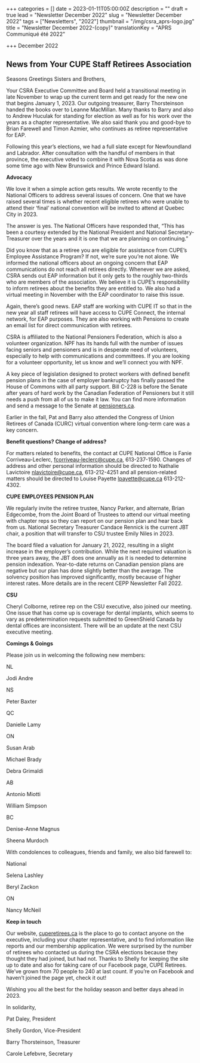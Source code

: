 +++
categories = []
date = 2023-01-11T05:00:00Z
description = ""
draft = true
lead = "Newsletter December 2022"
slug = "Newsletter December 2022"
tags = ["Newsletters", "2022"]
thumbnail = "/img/csra_aprs-logo.jpg"
title = "Newsletter December 2022-(copy)"
translationKey = "APRS Communiqué été 2022"

+++
December 2022

## News from Your CUPE Staff Retirees Association

Seasons Greetings Sisters and Brothers,

Your CSRA Executive Committee and Board held a transitional meeting in late November to wrap up the current term and get ready for the new one that begins January 1, 2023. Our outgoing treasurer, Barry Thorsteinson handed the books over to Leanne MacMillan. Many thanks to Barry and also to Andrew Huculak for standing for election as well as for his work over the years as a chapter representative. We also said thank you and good-bye to Brian Farewell and Timon Azmier, who continues as retiree representative for EAP.

Following this year’s elections, we had a full slate except for Newfoundland and Labrador. After consultation with the handful of members in that province, the executive voted to combine it with Nova Scotia as was done some time ago with New Brunswick and Prince Edward Island.

**Advocacy**

We love it when a simple action gets results. We wrote recently to the National Officers to address several issues of concern. One that we have raised several times is whether recent eligible retirees who were unable to attend their ‘final’ national convention will be invited to attend at Quebec City in 2023.

The answer is yes. The National Officers have responded that, “This has been a courtesy extended by the National President and National Secretary-Treasurer over the years and it is one that we are planning on continuing.”

Did you know that as a retiree you are eligible for assistance from CUPE’s Employee Assistance Program? If not, we’re sure you’re not alone. We informed the national officers about an ongoing concern that EAP communications do not reach all retirees directly. Whenever we are asked, CSRA sends out EAP information but it only gets to the roughly two-thirds who are members of the association. We believe it is CUPE’s responsibility to inform retirees about the benefits they are entitled to. We also had a virtual meeting in November with the EAP coordinator to raise this issue.

Again, there’s good news. EAP staff are working with CUPE IT so that in the new year all staff retirees will have access to CUPE Connect, the internal network, for EAP purposes. They are also working with Pensions to create an email list for direct communication with retirees.

CSRA is affiliated to the National Pensioners Federation, which is also a volunteer organization. NPF has its hands full with the number of issues facing seniors and pensioners and is in desperate need of volunteers, especially to help with communications and committees. If you are looking for a volunteer opportunity, let us know and we’ll connect you with NPF.

A key piece of legislation designed to protect workers with defined benefit pension plans in the case of employer bankruptcy has finally passed the House of Commons with all party support. Bill C-228 is before the Senate after years of hard work by the Canadian Federation of Pensioners but it still needs a push from all of us to make it law. You can find more information and send a message to the Senate at [pensioners.ca](http://pensioners.ca).

Earlier in the fall, Pat and Barry also attended the Congress of Union Retirees of Canada (CURC) virtual convention where long-term care was a key concern.

**Benefit questions? Change of address?**

For matters related to benefits, the contact at CUPE National Office is Fanie Corriveau-Leclerc, [fcorriveau-leclerc@cupe.ca](mailto:fcorriveau-leclerc@cupe.ca), 613-237-1590. Changes of address and other personal information should be directed to Nathalie Lavictoire [nlavictoire@cupe.ca](mailto:nlavictoire@cupe.ca), 613-212-4251 and all pension-related matters should be directed to Louise Payette [lpayette@cupe.ca](mailto:lpayette@cupe.ca) 613-212-4302.

**CUPE EMPLOYEES PENSION PLAN**

We regularly invite the retiree trustee, Nancy Parker, and alternate, Brian Edgecombe, from the Joint Board of Trustees to attend our virtual meeting with chapter reps so they can report on our pension plan and hear back from us. National Secretary Treasurer Candace Rennick is the current JBT chair, a position that will transfer to CSU trustee Emily Niles in 2023.

The board filed a valuation for January 21, 2022, resulting in a slight increase in the employer’s contribution. While the next required valuation is three years away, the JBT does one annually as it is needed to determine pension indexation. Year-to-date returns on Canadian pension plans are negative but our plan has done slightly better than the average. The solvency position has improved significantly, mostly because of higher interest rates. More details are in the recent CEPP Newsletter Fall 2022.

**CSU**

Cheryl Colborne, retiree rep on the CSU executive, also joined our meeting. One issue that has come up is coverage for dental implants, which seems to vary as predetermination requests submitted to GreenShield Canada by dental offices are inconsistent. There will be an update at the next CSU executive meeting.

**Comings & Goings**

Please join us in welcoming the following new members:

NL

Jodi Andre

NS

Peter Baxter

QC

Danielle Lamy

ON

Susan Arab

Michael Brady

Debra Grimaldi

AB

Antonio Miotti

William Simpson

BC

Denise-Anne Magnus

Sheena Murdoch

With condolences to colleagues, friends and family, we also bid farewell to:

National

Selena Lashley

Beryl Zackon

ON

Nancy McNeil

**Keep in touch**

Our website, [cuperetirees.ca](http://cuperetirees.ca) is the place to go to contact anyone on the executive, including your chapter representative, and to find information like reports and our membership application. We were surprised by the number of retirees who contacted us during the CSRA elections because they thought they had joined, but had not. Thanks to Shelly for keeping the site up to date and also for taking care of our Facebook page, CUPE Retirees. We’ve grown from 70 people to 240 at last count. If you’re on Facebook and haven’t joined the page yet, check it out!

Wishing you all the best for the holiday season and better days ahead in 2023.

In solidarity,

Pat Daley, President

Shelly Gordon, Vice-President

Barry Thorsteinson, Treasurer

Carole Lefebvre, Secretary